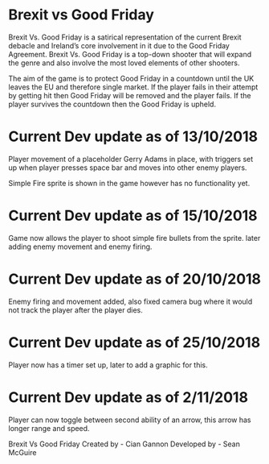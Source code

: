 # Brexit vs Good Friday

Brexit Vs. Good Friday is a satirical representation of the current Brexit debacle and
Ireland’s core involvement in it due to the Good Friday Agreement. Brexit Vs. Good
Friday is a top-down shooter that will expand the genre and also involve the most loved
elements of other shooters.

The aim of the game is to protect Good Friday in a countdown until the UK leaves the
EU and therefore single market. If the player fails in their attempt by getting hit
then Good Friday will be removed and the player fails. If the player survives the
countdown then the Good Friday is upheld.

# Current Dev update as of 13/10/2018

Player movement of a placeholder Gerry Adams in place, with triggers set up when 
player presses space bar and moves into other enemy players.

Simple Fire sprite is shown in the game however has no functionality yet.

# Current Dev update as of 15/10/2018

Game now allows the player to shoot simple fire bullets from the sprite.
later adding enemy movement and enemy firing.

# Current Dev update as of 20/10/2018

Enemy firing and movement added, also fixed camera bug where it would not track the player after
the player dies.

# Current Dev update as of 25/10/2018

Player now has a timer set up, later to add a graphic for this.

# Current Dev update as of 2/11/2018

Player can now toggle between second ability of an arrow, this arrow has longer range and speed.

Brexit Vs Good Friday
Created by - Cian Gannon
Developed by - Sean McGuire